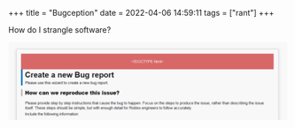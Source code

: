 +++
title = "Bugception"
date = 2022-04-06 14:59:11
tags = ["rant"]
+++

How do I strangle software?

![](00.png)
